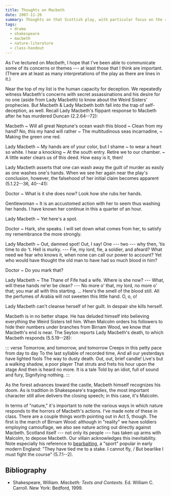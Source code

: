 ```yaml
---
title: Thoughts on Macbeth
date: 2007-11-26
summary: Thoughts on that Scottish play, with particular focus on the role the natural world plays in it.
tags:
  - drama
  - shakespeare
  - macbeth
  - nature-literature
  - class-handout
---
```


As I've lectured on <cite>Macbeth</cite>, I hope that I've been able to communicate some of its concerns or themes --- at least those that I think are important. (There are at least as many interpretations of the play as there are lines in it.)

Near the top of my list is the human capacity for deception. We repeatedly witness Macbeth's concerns with secret assassinations and his desire for no one (aside from Lady Macbeth) to know about the Weird Sisters' prophecies. But Macbeth & Lady Macbeth both fall into the trap of self-deception, as well. Recall Lady Macbeth's flippant response to Macbeth after he has murdered Duncan (2.2.64--72):

Macbeth
  ~ Will all great Neptune's ocean wash this blood
  ~ Clean from my hand? No, this my hand will rather
  ~ The multitudinous seas incarnadine,
  ~ Making the green one red.

Lady Macbeth
  ~ My hands are of your color, but I shame
  ~ to wear a heart so white. I hear a knocking
  ~ At the south entry. Retire we to our chamber.
  ~ A little water clears us of this deed.
    How easy is it, then!

Lady Macbeth asserts that one can wash away the guilt of murder as easily as one washes one's hands. When we see her again near the play's conclusion, however, the falsehood of her initial claim becomes apparent (5.1.22--36, 40--41):

Doctor
  ~ What is it she does now? Look how she rubs her hands.

Gentlewoman
  ~ It is an accustomed action with her to seem thus washing her hands. I have known her continue in this a quarter of an hour.

Lady Macbeth
  ~ Yet here's a spot.

Doctor
  ~ Hark, she speaks. I will set down what comes from her, to satisfy my remembrance the more strongly.

Lady Macbeth
  ~ Out, damned spot! Out, I say! One --- two --- why then, ’tis time to do 't. Hell is murky. --- Fie, my lord, fie, a soldier, and afeard? What need we fear who knows it, when none can call our power to account? Yet who would have thought the old man to have had so much blood in him?

Doctor
  ~ Do you mark that?

Lady Macbeth
  ~ The Thane of Fife had a wife. Where is she now? --- What, will these hands ne'er be clean? --- No more o' that, my lord, no more o' that; you mar all with this starting. ... Here's the smell of the blood still. All the perfumes of Arabia will not sweeten this little hand. O, o, o!

Lady Macbeth can't cleanse herself of her guilt. In despair she kills herself.

Macbeth is in no better shape. He has deluded himself into believing everything the Weird Sisters tell him. When Malcolm orders his followers to hide their numbers under branches from Birnam Wood, we know that Macbeth's end is near. The Seyton reports Lady Macbeth's death, to which Macbeth responds (5.5.19--28):

::: verse
    Tomorrow, and tomorrow, and tomorrow
    Creeps in this petty pace from day to day
    To the last syllable of recorded time,
    And all our yesterdays have lighted fools
    The way to dusty death. Out, out, brief candle!
    Live's but a walking shadow, a poor player
    That struts and frets his hour upon the stage
    And then is heard no more. It is a tale
    Told by an idiot, full of sound and fury,
    Signifying nothing.
:::

As the forest advances toward the castle, Macbeth himself recognizes his doom. As is tradition in Shakespeare's tragedies, the most important character still alive delivers the closing speech; in this case, it's Malcolm.

In terms of "nature," it's important to note the various ways in which nature responds to the horrors of Macbeth's actions. I've made note of these in class. There are a couple things worth pointing out in Act 5, though. The first is the march of Birnam Wood: although in "reality" we have soldiers employing camouflage, we also see nature acting out directly against Macbeth. Scotland itself --- not only its people --- has taken up arms with Malcolm, to depose Macbeth. Our villain acknowledges this inevitability. Note especially his reference to [bearbaiting](http://en.wikipedia.org/wiki/Bearbaiting), a "sport" popular in early modern England: "They have tied me to a stake. I cannot fly, / But bearlike I must fight the course" (5.7.1--2).

## Bibliography

* Shakespeare, William. <cite>Macbeth: Texts and Contexts</cite>. Ed. William C. Carroll. New York: Bedford, 1999.
